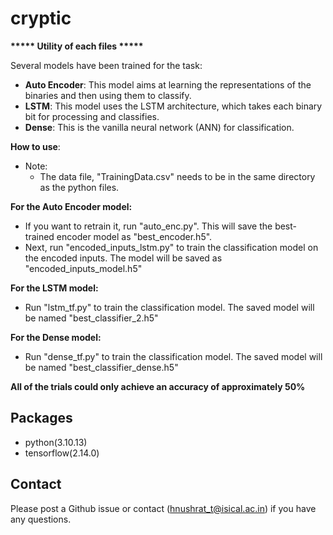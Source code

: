 # cryptic

**\*\*\*\*\* Utility of each files \*\*\*\*\***

Several models have been trained for the task:
- **Auto Encoder**: This model aims at learning the representations of the binaries and then using them to classify.
- **LSTM**: This model uses the LSTM architecture, which takes each binary bit for processing and classifies.
- **Dense**: This is the vanilla neural network (ANN) for classification.



**How to use**: 
- Note:
  - The data file, "TrainingData.csv" needs to be in the same directory as the python files.


**For the Auto Encoder model:**
- If you want to retrain it, run "auto_enc.py". This will save the best-trained encoder model as "best_encoder.h5".
- Next, run "encoded_inputs_lstm.py" to train the classification model on the encoded inputs. The model will be saved as "encoded_inputs_model.h5"

**For the LSTM model:**
- Run "lstm_tf.py" to train the classification model. The saved model will be named "best_classifier_2.h5"

**For the Dense model:**
- Run "dense_tf.py" to train the classification model. The saved model will be named "best_classifier_dense.h5"

**All of the trials could only achieve an accuracy of approximately 50%**

## Packages
- python(3.10.13)
- tensorflow(2.14.0)

## Contact
Please post a Github issue or contact (hnushrat_t@isical.ac.in) if you have any questions.
